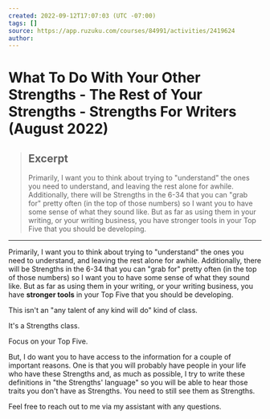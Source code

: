 ```yaml
---
created: 2022-09-12T17:07:03 (UTC -07:00)
tags: []
source: https://app.ruzuku.com/courses/84991/activities/2419624
author: 
---
```


# What To Do With Your Other Strengths - The Rest of Your Strengths - Strengths For Writers (August 2022)

> ## Excerpt
> Primarily, I want you to think about trying to "understand" the ones you need to understand, and leaving the rest alone for awhile. Additionally, there will be Strengths in the 6-34 that you can "grab for" pretty often (in the top of those numbers) so I want you to have some sense of what they sound like. But as far as using them in your writing, or your writing business, you have stronger tools in your Top Five that you should be developing.

---
Primarily, I want you to think about trying to "understand" the ones you need to understand, and leaving the rest alone for awhile. Additionally, there will be Strengths in the 6-34 that you can "grab for" pretty often (in the top of those numbers) so I want you to have some sense of what they sound like. But as far as using them in your writing, or your writing business, you have **stronger tools** in your Top Five that you should be developing.

This isn't an "any talent of any kind will do" kind of class.

It's a Strengths class.

Focus on your Top Five. 

But, I do want you to have access to the information for a couple of important reasons. One is that you will probably have people in your life who have these Strengths and, as much as possible, I try to write these definitions in "the Strengths' language" so you will be able to hear those traits you don't have as Strengths. You need to still see them as Strengths.

Feel free to reach out to me via my assistant with any questions.
